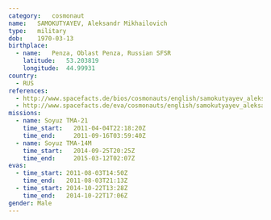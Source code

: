 ```yaml
---
category:	cosmonaut
name:	SAMOKUTYAYEV, Aleksandr Mikhailovich
type:	military
dob:	1970-03-13
birthplace:
  - name:	Penza, Oblast Penza, Russian SFSR
    latitude:	53.203819
    longitude:	44.99931
country:
  - RUS
references:
  - http://www.spacefacts.de/bios/cosmonauts/english/samokutyayev_aleksandr.htm
  - http://www.spacefacts.de/eva/cosmonauts/english/samokutyayev_aleksandr.htm
missions:
  - name: Soyuz TMA-21
    time_start:   2011-04-04T22:18:20Z
    time_end:     2011-09-16T03:59:40Z
  - name: Soyuz TMA-14M
    time_start:   2014-09-25T20:25Z
    time_end:     2015-03-12T02:07Z
evas:
  - time_start: 2011-08-03T14:50Z
    time_end:   2011-08-03T21:13Z
  - time_start: 2014-10-22T13:28Z
    time_end:   2014-10-22T17:06Z
gender:	Male
---
```

